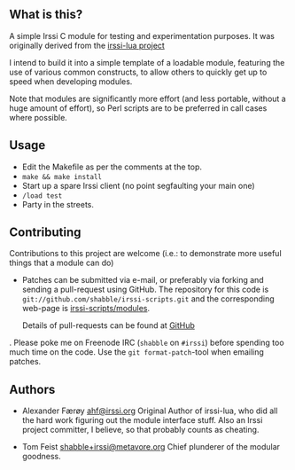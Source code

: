 ## What is this?

A simple Irssi C module for testing and experimentation purposes.
It was originally derived from the
[irssi-lua project](https://github.com/ahf/irssi-lua)

I intend to build it into a simple template of a loadable module, featuring
the use of various common constructs, to allow others to quickly get
up to speed when developing modules.

Note that modules are significantly more effort (and less portable, without
a huge amount of effort), so Perl scripts are to be preferred in call cases
where possible.

## Usage

* Edit the Makefile as per the comments at the top.
* `make && make install`
* Start up a spare Irssi client (no point segfaulting your main one)
* `/load test`
* Party in the streets.

## Contributing

Contributions to this project are welcome (i.e.: to demonstrate more useful
things that a module can do)

 * Patches can be submitted via e-mail, or preferably via forking
   and sending a pull-request using GitHub.  The repository for this
   code is `git://github.com/shabble/irssi-scripts.git` and the
   corresponding web-page is
   [irssi-scripts/modules](https://github.com/shabble/irssi-scripts/modules).
   
   Details of pull-requests can be found at
   [GitHub](http://help.github.com/pull-requests/)
   
 . Please poke me on Freenode IRC (`shabble` on `#irssi`) before
   spending too much time on the code. Use the `git format-patch`-tool when
   emailing patches.

## Authors

 * Alexander Færøy <ahf@irssi.org>
     Original Author of irssi-lua, who did all the hard work figuring
     out the module interface stuff.  Also an Irssi project committer, I
     believe, so that probably counts as cheating.

 * Tom Feist [shabble+irssi@metavore.org](mailto://shabble+irssi@metavore.org)
     Chief plunderer of the modular goodness.
 
